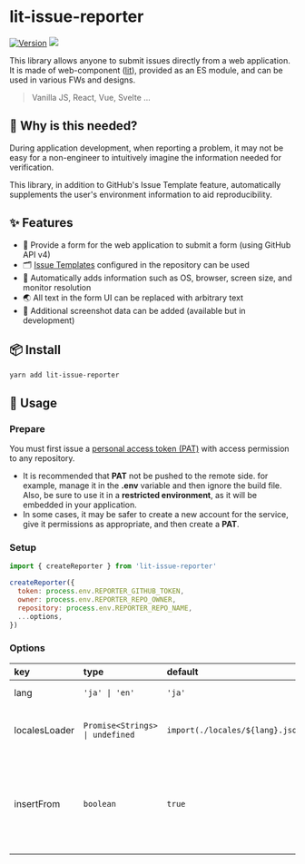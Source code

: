 # lit-issue-reporter

<a href="https://www.npmjs.com/package/lit-issue-reporter"><img alt="Version" src="https://img.shields.io/badge/version-0.1.0-blue.svg?cacheSeconds=86400" /></a>
<a href="https://github.com/nodejs/node/blob/main/doc/changelogs/CHANGELOG_V14.md#14.20.0" target="_blank"><img src="https://img.shields.io/badge/node-%3E%3D14.20.0-blue.svg" /></a>

This library allows anyone to submit issues directly from a web application.  
It is made of web-component ([lit](https://github.com/lit/lit)), provided as an ES module, and can be used in various FWs and designs.

> Vanilla JS, React, Vue, Svelte ...

## 🤔 Why is this needed?

During application development, when reporting a problem, it may not be easy for a non-engineer to intuitively imagine the information needed for verification.

This library, in addition to GitHub's Issue Template feature, automatically supplements the user's environment information to aid reproducibility.

## ✨ Features

- 📝 Provide a form for the web application to submit a form (using GitHub API v4)
- 🗂️ [Issue Templates](https://docs.github.com/ja/communities/using-templates-to-encourage-useful-issues-and-pull-requests/configuring-issue-templates-for-your-repository) configured in the repository can be used
- 🔦 Automatically adds information such as OS, browser, screen size, and monitor resolution
- 🌏 All text in the form UI can be replaced with arbitrary text
- 📸 Additional screenshot data can be added (available but in development)

## 📦 Install

```shell
yarn add lit-issue-reporter
```

## 🐣 Usage

### Prepare

You must first issue a [personal access token (PAT)](https://docs.github.com/ja/authentication/keeping-your-account-and-data-secure/creating-a-personal-access-token) with access permission to any repository.

- It is recommended that **PAT** not be pushed to the remote side. for example, manage it in the **.env** variable and then ignore the build file.  
Also, be sure to use it in a **restricted environment**, as it will be embedded in your application.
- In some cases, it may be safer to create a new account for the service, give it permissions as appropriate, and then create a **PAT**.

### Setup

```js
import { createReporter } from 'lit-issue-reporter'

createReporter({
  token: process.env.REPORTER_GITHUB_TOKEN,
  owner: process.env.REPORTER_REPO_OWNER,
  repository: process.env.REPORTER_REPO_NAME,
  ...options,
})
```

### Options

| key | type | default | description |
|:--|:--|:--|:--|
| lang | `'ja' \| 'en'` | `'ja'` | i18n by [lit-translate](https://github.com/andreasbm/lit-translate) |
| localesLoader | `Promise<Strings> \| undefined` | `import(./locales/${lang}.json)` | Can be replaced by specifying any loader |
| insertFrom | `boolean` | `true` | The following text will be inserted at the end of the body. `Sent by lit-issue-repoter` |
